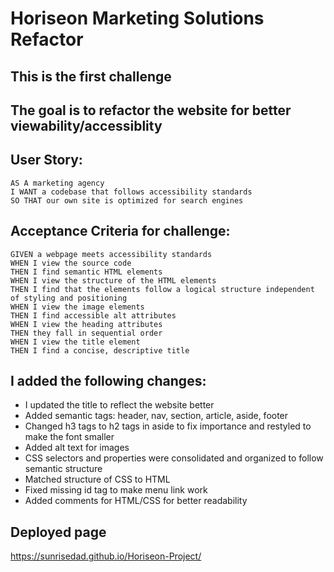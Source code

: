 # Horiseon Marketing Solutions Refactor

## This is the first challenge

## The goal is to refactor the website for better viewability/accessiblity

## User Story:

```
AS A marketing agency
I WANT a codebase that follows accessibility standards
SO THAT our own site is optimized for search engines
```

## Acceptance Criteria for challenge:

```
GIVEN a webpage meets accessibility standards
WHEN I view the source code
THEN I find semantic HTML elements
WHEN I view the structure of the HTML elements
THEN I find that the elements follow a logical structure independent of styling and positioning
WHEN I view the image elements
THEN I find accessible alt attributes
WHEN I view the heading attributes
THEN they fall in sequential order
WHEN I view the title element
THEN I find a concise, descriptive title
```

## I added the following changes:

- I updated the title to reflect the website better
- Added semantic tags: header, nav, section, article, aside, footer
- Changed h3 tags to h2 tags in aside to fix importance and restyled to make the font smaller
- Added alt text for images
- CSS selectors and properties were consolidated and organized to follow semantic structure
- Matched structure of CSS to HTML 
- Fixed missing id tag to make menu link work 
- Added comments for HTML/CSS for better readability



## Deployed page

https://sunrisedad.github.io/Horiseon-Project/

